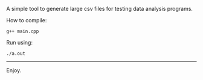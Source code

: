 A simple tool to generate large csv files for testing data analysis programs. 

How to compile:

```
g++ main.cpp
```
Run using:
```
./a.out
```
---

Enjoy.
